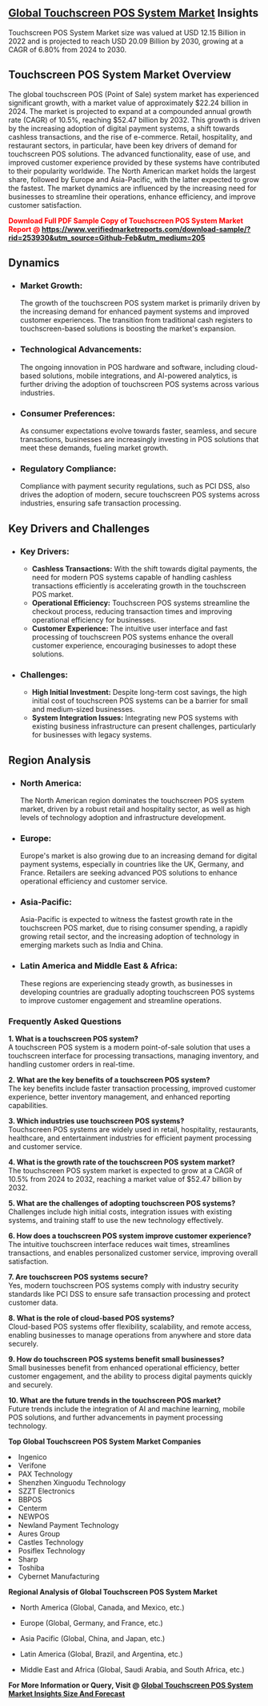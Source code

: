 <h2><a href="https://www.verifiedmarketreports.com/download-sample/?rid=253930&amp;utm_source=Github&amp;utm_medium=205" target="_blank">Global Touchscreen POS System Market</a> Insights</h2><p>Touchscreen POS System Market size was valued at USD 12.15 Billion in 2022 and is projected to reach USD 20.09 Billion by 2030, growing at a CAGR of 6.80% from 2024 to 2030.</p><p> <h2>Touchscreen POS System Market Overview</h2> <p>The global touchscreen POS (Point of Sale) system market has experienced significant growth, with a market value of approximately $22.24 billion in 2024. The market is projected to expand at a compounded annual growth rate (CAGR) of 10.5%, reaching $52.47 billion by 2032. This growth is driven by the increasing adoption of digital payment systems, a shift towards cashless transactions, and the rise of e-commerce. Retail, hospitality, and restaurant sectors, in particular, have been key drivers of demand for touchscreen POS solutions. The advanced functionality, ease of use, and improved customer experience provided by these systems have contributed to their popularity worldwide. The North American market holds the largest share, followed by Europe and Asia-Pacific, with the latter expected to grow the fastest. The market dynamics are influenced by the increasing need for businesses to streamline their operations, enhance efficiency, and improve customer satisfaction. <p><strong><p><span class=""><span style="color: #ff0000;"><strong>Download Full PDF Sample Copy of Touchscreen POS System Market Report</strong> @ </span><a href="https://www.verifiedmarketreports.com/download-sample/?rid=253930&amp;utm_source=Github-Feb&amp;utm_medium=205" target="_blank">https://www.verifiedmarketreports.com/download-sample/?rid=253930&amp;utm_source=Github-Feb&amp;utm_medium=205</a></span></p></strong></p> <h2>Dynamics</h2> <ul> <li><h3>Market Growth: </h3>The growth of the touchscreen POS system market is primarily driven by the increasing demand for enhanced payment systems and improved customer experiences. The transition from traditional cash registers to touchscreen-based solutions is boosting the market's expansion.</li> <li><h3>Technological Advancements: </h3>The ongoing innovation in POS hardware and software, including cloud-based solutions, mobile integrations, and AI-powered analytics, is further driving the adoption of touchscreen POS systems across various industries.</li> <li><h3>Consumer Preferences: </h3>As consumer expectations evolve towards faster, seamless, and secure transactions, businesses are increasingly investing in POS solutions that meet these demands, fueling market growth.</li> <li><h3>Regulatory Compliance: </h3>Compliance with payment security regulations, such as PCI DSS, also drives the adoption of modern, secure touchscreen POS systems across industries, ensuring safe transaction processing.</li> </ul> <h2>Key Drivers and Challenges</h2> <ul> <li><h3>Key Drivers:</h3> <ul> <li><strong>Cashless Transactions:</strong> With the shift towards digital payments, the need for modern POS systems capable of handling cashless transactions efficiently is accelerating growth in the touchscreen POS market.</li> <li><strong>Operational Efficiency:</strong> Touchscreen POS systems streamline the checkout process, reducing transaction times and improving operational efficiency for businesses.</li> <li><strong>Customer Experience:</strong> The intuitive user interface and fast processing of touchscreen POS systems enhance the overall customer experience, encouraging businesses to adopt these solutions.</li> </ul> </li> <li><h3>Challenges:</h3> <ul> <li><strong>High Initial Investment:</strong> Despite long-term cost savings, the high initial cost of touchscreen POS systems can be a barrier for small and medium-sized businesses.</li> <li><strong>System Integration Issues:</strong> Integrating new POS systems with existing business infrastructure can present challenges, particularly for businesses with legacy systems.</li> </ul> </li> </ul> <h2>Region Analysis</h2> <ul> <li><h3>North America:</h3>The North American region dominates the touchscreen POS system market, driven by a robust retail and hospitality sector, as well as high levels of technology adoption and infrastructure development.</li> <li><h3>Europe:</h3>Europe's market is also growing due to an increasing demand for digital payment systems, especially in countries like the UK, Germany, and France. Retailers are seeking advanced POS solutions to enhance operational efficiency and customer service.</li> <li><h3>Asia-Pacific:</h3>Asia-Pacific is expected to witness the fastest growth rate in the touchscreen POS market, due to rising consumer spending, a rapidly growing retail sector, and the increasing adoption of technology in emerging markets such as India and China.</li> <li><h3>Latin America and Middle East & Africa:</h3>These regions are experiencing steady growth, as businesses in developing countries are gradually adopting touchscreen POS systems to improve customer engagement and streamline operations.</li> </ul> <h3>Frequently Asked Questions</h3> <p><strong>1. What is a touchscreen POS system?</strong><br>A touchscreen POS system is a modern point-of-sale solution that uses a touchscreen interface for processing transactions, managing inventory, and handling customer orders in real-time.</p> <p><strong>2. What are the key benefits of a touchscreen POS system?</strong><br>The key benefits include faster transaction processing, improved customer experience, better inventory management, and enhanced reporting capabilities.</p> <p><strong>3. Which industries use touchscreen POS systems?</strong><br>Touchscreen POS systems are widely used in retail, hospitality, restaurants, healthcare, and entertainment industries for efficient payment processing and customer service.</p> <p><strong>4. What is the growth rate of the touchscreen POS system market?</strong><br>The touchscreen POS system market is expected to grow at a CAGR of 10.5% from 2024 to 2032, reaching a market value of $52.47 billion by 2032.</p> <p><strong>5. What are the challenges of adopting touchscreen POS systems?</strong><br>Challenges include high initial costs, integration issues with existing systems, and training staff to use the new technology effectively.</p> <p><strong>6. How does a touchscreen POS system improve customer experience?</strong><br>The intuitive touchscreen interface reduces wait times, streamlines transactions, and enables personalized customer service, improving overall satisfaction.</p> <p><strong>7. Are touchscreen POS systems secure?</strong><br>Yes, modern touchscreen POS systems comply with industry security standards like PCI DSS to ensure safe transaction processing and protect customer data.</p> <p><strong>8. What is the role of cloud-based POS systems?</strong><br>Cloud-based POS systems offer flexibility, scalability, and remote access, enabling businesses to manage operations from anywhere and store data securely.</p> <p><strong>9. How do touchscreen POS systems benefit small businesses?</strong><br>Small businesses benefit from enhanced operational efficiency, better customer engagement, and the ability to process digital payments quickly and securely.</p> <p><strong>10. What are the future trends in the touchscreen POS market?</strong><br>Future trends include the integration of AI and machine learning, mobile POS solutions, and further advancements in payment processing technology.</p> </p><p><strong>Top Global Touchscreen POS System Market Companies</strong></p><div data-test-id=""><p><li>Ingenico</li><li> Verifone</li><li> PAX Technology</li><li> Shenzhen Xinguodu Technology</li><li> SZZT Electronics</li><li> BBPOS</li><li> Centerm</li><li> NEWPOS</li><li> Newland Payment Technology</li><li> Aures Group</li><li> Castles Technology</li><li> Posiflex Technology</li><li> Sharp</li><li> Toshiba</li><li> Cybernet Manufacturing</li></p><div><strong>Regional Analysis of&nbsp;Global Touchscreen POS System Market</strong></div><ul><li dir="ltr"><p dir="ltr">North America&nbsp;(Global, Canada, and Mexico, etc.)</p></li><li dir="ltr"><p dir="ltr">Europe (Global, Germany, and France, etc.)</p></li><li dir="ltr"><p dir="ltr">Asia Pacific&nbsp;(Global, China, and Japan, etc.)</p></li><li dir="ltr"><p dir="ltr">Latin America&nbsp;(Global, Brazil, and Argentina, etc.)</p></li><li dir="ltr">Middle East and Africa&nbsp;(Global, Saudi Arabia, and South Africa, etc.)</li></ul><p><strong>For More Information or Query, Visit @&nbsp;</strong><strong><a href="https://www.verifiedmarketreports.com/product/touchscreen-pos-system-market/?utm_source=Github&amp;utm_medium=205" target="_blank">Global Touchscreen POS System Market Insights Size And Forecast</a></strong></p></div>
